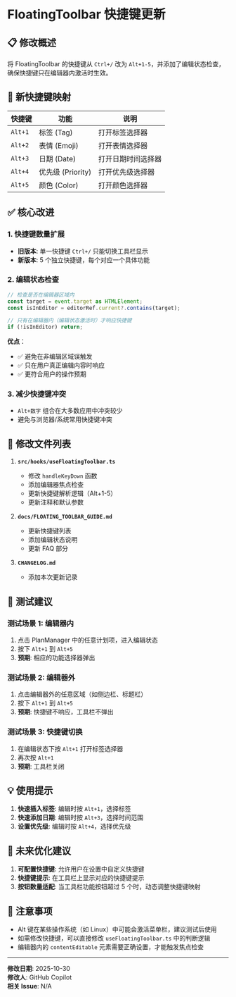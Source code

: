 # FloatingToolbar 快捷键更新

## 📋 修改概述

将 FloatingToolbar 的快捷键从 `Ctrl+/` 改为 `Alt+1-5`，并添加了编辑状态检查，确保快捷键只在编辑器内激活时生效。

## 🔑 新快捷键映射

| 快捷键 | 功能 | 说明 |
|--------|------|------|
| `Alt+1` | 标签 (Tag) | 打开标签选择器 |
| `Alt+2` | 表情 (Emoji) | 打开表情选择器 |
| `Alt+3` | 日期 (Date) | 打开日期时间选择器 |
| `Alt+4` | 优先级 (Priority) | 打开优先级选择器 |
| `Alt+5` | 颜色 (Color) | 打开颜色选择器 |

## ✅ 核心改进

### 1. 快捷键数量扩展
- **旧版本**: 单一快捷键 `Ctrl+/` 只能切换工具栏显示
- **新版本**: 5 个独立快捷键，每个对应一个具体功能

### 2. 编辑状态检查
```typescript
// 检查是否在编辑器区域内
const target = event.target as HTMLElement;
const isInEditor = editorRef.current?.contains(target);

// 只有在编辑器内（编辑状态激活时）才响应快捷键
if (!isInEditor) return;
```

**优点**：
- ✅ 避免在非编辑区域误触发
- ✅ 只在用户真正编辑内容时响应
- ✅ 更符合用户的操作预期

### 3. 减少快捷键冲突
- `Alt+数字` 组合在大多数应用中冲突较少
- 避免与浏览器/系统常用快捷键冲突

## 📁 修改文件列表

1. **`src/hooks/useFloatingToolbar.ts`**
   - 修改 `handleKeyDown` 函数
   - 添加编辑器焦点检查
   - 更新快捷键解析逻辑（Alt+1-5）
   - 更新注释和默认参数

2. **`docs/FLOATING_TOOLBAR_GUIDE.md`**
   - 更新快捷键列表
   - 添加编辑状态说明
   - 更新 FAQ 部分

3. **`CHANGELOG.md`**
   - 添加本次更新记录

## 🧪 测试建议

### 测试场景 1: 编辑器内
1. 点击 PlanManager 中的任意计划项，进入编辑状态
2. 按下 `Alt+1` 到 `Alt+5`
3. **预期**: 相应的功能选择器弹出

### 测试场景 2: 编辑器外
1. 点击编辑器外的任意区域（如侧边栏、标题栏）
2. 按下 `Alt+1` 到 `Alt+5`
3. **预期**: 快捷键不响应，工具栏不弹出

### 测试场景 3: 快捷键切换
1. 在编辑状态下按 `Alt+1` 打开标签选择器
2. 再次按 `Alt+1`
3. **预期**: 工具栏关闭

## 💡 使用提示

1. **快速插入标签**: 编辑时按 `Alt+1`，选择标签
2. **快速添加日期**: 编辑时按 `Alt+3`，选择时间范围
3. **设置优先级**: 编辑时按 `Alt+4`，选择优先级

## 🔮 未来优化建议

1. **可配置快捷键**: 允许用户在设置中自定义快捷键
2. **快捷键提示**: 在工具栏上显示对应的快捷键提示
3. **按钮数量适配**: 当工具栏功能按钮超过 5 个时，动态调整快捷键映射

## 📌 注意事项

- Alt 键在某些操作系统（如 Linux）中可能会激活菜单栏，建议测试后使用
- 如需修改快捷键，可以直接修改 `useFloatingToolbar.ts` 中的判断逻辑
- 编辑器内的 `contentEditable` 元素需要正确设置，才能触发焦点检查

---

**修改日期**: 2025-10-30  
**修改人**: GitHub Copilot  
**相关 Issue**: N/A
